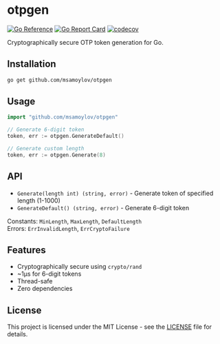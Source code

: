 # otpgen

[![Go Reference](https://pkg.go.dev/badge/github.com/msamoylov/otpgen.svg)](https://pkg.go.dev/github.com/msamoylov/otpgen)
[![Go Report Card](https://goreportcard.com/badge/github.com/msamoylov/otpgen)](https://goreportcard.com/report/github.com/msamoylov/otpgen)
[![codecov](https://codecov.io/gh/msamoylov/otpgen/graph/badge.svg?token=X9AYIXE082)](https://codecov.io/gh/msamoylov/otpgen)

Cryptographically secure OTP token generation for Go.

## Installation

```bash
go get github.com/msamoylov/otpgen
```

## Usage

```go
import "github.com/msamoylov/otpgen"

// Generate 6-digit token
token, err := otpgen.GenerateDefault()

// Generate custom length
token, err := otpgen.Generate(8)
```

## API

- `Generate(length int) (string, error)` - Generate token of specified length (1-1000)
- `GenerateDefault() (string, error)` - Generate 6-digit token

Constants: `MinLength`, `MaxLength`, `DefaultLength`  
Errors: `ErrInvalidLength`, `ErrCryptoFailure`

## Features

- Cryptographically secure using `crypto/rand`
- ~1μs for 6-digit tokens  
- Thread-safe
- Zero dependencies

## License

This project is licensed under the MIT License - see the [LICENSE](LICENSE) file for details.
